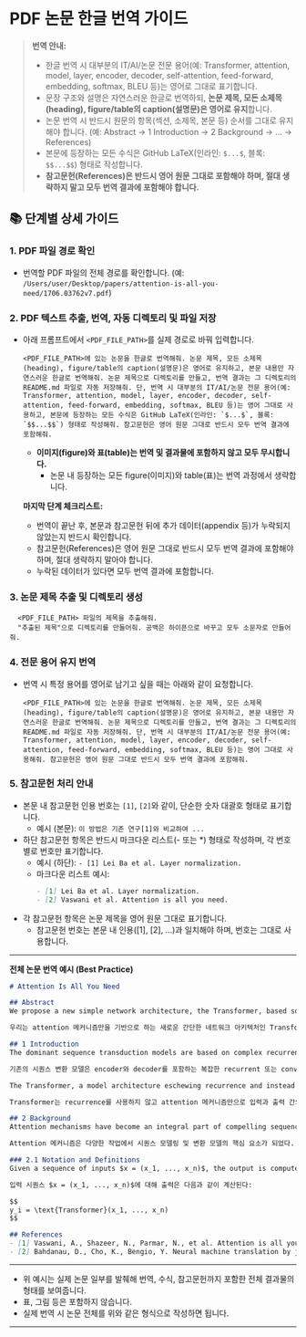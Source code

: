 # PDF 논문 한글 번역 가이드

> **번역 안내:**
> - 한글 번역 시 대부분의 IT/AI/논문 전문 용어(예: Transformer, attention, model, layer, encoder, decoder, self-attention, feed-forward, embedding, softmax, BLEU 등)는 영어로 그대로 표기합니다.
> - 문장 구조와 설명은 자연스러운 한글로 번역하되, **논문 제목, 모든 소제목(heading), figure/table의 caption(설명문)은 영어로 유지**합니다.
> - 논문 번역 시 반드시 원문의 항목(섹션, 소제목, 본문 등) 순서를 그대로 유지해야 합니다. (예: Abstract → 1 Introduction → 2 Background → ... → References)
> - 본문에 등장하는 모든 수식은 GitHub LaTeX(인라인: `$...$`, 블록: `$$...$$`) 형태로 작성합니다.
> - **참고문헌(References)은 반드시 영어 원문 그대로 포함해야 하며, 절대 생략하지 말고 모두 번역 결과에 포함해야 합니다.**

## 📚 단계별 상세 가이드

### 1. PDF 파일 경로 확인
- 번역할 PDF 파일의 전체 경로를 확인합니다. (예: `/Users/user/Desktop/papers/attention-is-all-you-need/1706.03762v7.pdf`)

### 2. PDF 텍스트 추출, 번역, 자동 디렉토리 및 파일 저장
- 아래 프롬프트에서 `<PDF_FILE_PATH>`를 실제 경로로 바꿔 입력합니다.
  ```
  <PDF_FILE_PATH>에 있는 논문을 한글로 번역해줘. 논문 제목, 모든 소제목(heading), figure/table의 caption(설명문)은 영어로 유지하고, 본문 내용만 자연스러운 한글로 번역해줘. 논문 제목으로 디렉토리를 만들고, 번역 결과는 그 디렉토리의 README.md 파일로 자동 저장해줘. 단, 번역 시 대부분의 IT/AI/논문 전문 용어(예: Transformer, attention, model, layer, encoder, decoder, self-attention, feed-forward, embedding, softmax, BLEU 등)는 영어 그대로 사용하고, 본문에 등장하는 모든 수식은 GitHub LaTeX(인라인: `$...$`, 블록: `$$...$$`) 형태로 작성해줘. 참고문헌은 영어 원문 그대로 반드시 모두 번역 결과에 포함해줘.
  ```
  - **이미지(figure)와 표(table)는 번역 및 결과물에 포함하지 않고 모두 무시합니다.**
    - 논문 내 등장하는 모든 figure(이미지)와 table(표)는 번역 과정에서 생략합니다.

  
  **마지막 단계 체크리스트:**
    - 번역이 끝난 후, 본문과 참고문헌 뒤에 추가 데이터(appendix 등)가 누락되지 않았는지 반드시 확인합니다.
    - 참고문헌(References)은 영어 원문 그대로 반드시 모두 번역 결과에 포함해야 하며, 절대 생략하지 말아야 합니다.
    - 누락된 데이터가 있다면 모두 번역 결과에 포함합니다.

### 3. 논문 제목 추출 및 디렉토리 생성
```  
  <PDF_FILE_PATH> 파일의 제목을 추출해줘.
  "추출된 제목"으로 디렉토리를 만들어줘. 공백은 하이픈으로 바꾸고 모두 소문자로 만들어줘.
  ```

### 4. 전문 용어 유지 번역
- 번역 시 특정 용어를 영어로 남기고 싶을 때는 아래와 같이 요청합니다.
  ```
  <PDF_FILE_PATH>에 있는 논문을 한글로 번역해줘. 논문 제목, 모든 소제목(heading), figure/table의 caption(설명문)은 영어로 유지하고, 본문 내용만 자연스러운 한글로 번역해줘. 논문 제목으로 디렉토리를 만들고, 번역 결과는 그 디렉토리의 README.md 파일로 자동 저장해줘. 단, 번역 시 대부분의 IT/AI/논문 전문 용어(예: Transformer, attention, model, layer, encoder, decoder, self-attention, feed-forward, embedding, softmax, BLEU 등)는 영어 그대로 사용해줘. 참고문헌은 영어 원문 그대로 반드시 모두 번역 결과에 포함해줘.
  ```

### 5. 참고문헌 처리 안내
- 본문 내 참고문헌 인용 번호는 `[1]`, `[2]`와 같이, 단순한 숫자 대괄호 형태로 표기합니다.
  - 예시 (본문): `이 방법은 기존 연구[1]와 비교하여 ...`
- 하단 참고문헌 항목은 반드시 마크다운 리스트(- 또는 *) 형태로 작성하며, 각 번호별로 번호만 표기합니다.
  - 예시 (하단): `- [1] Lei Ba et al. Layer normalization.`
  - 마크다운 리스트 예시:
    ```markdown
    - [1] Lei Ba et al. Layer normalization.
    - [2] Vaswani et al. Attention is all you need.
    ```
- 각 참고문헌 항목은 논문 제목을 영어 원문 그대로 표기합니다.
  - 참고문헌 번호는 본문 내 인용([1], [2], ...)과 일치해야 하며, 번호는 그대로 사용합니다.

---
**전체 논문 번역 예시 (Best Practice)**

```markdown
# Attention Is All You Need

## Abstract
We propose a new simple network architecture, the Transformer, based solely on attention mechanisms, dispensing with recurrence and convolutions entirely.

우리는 attention 메커니즘만을 기반으로 하는 새로운 간단한 네트워크 아키텍처인 Transformer를 제안한다. 이 구조는 recurrence와 convolution을 완전히 배제한다.

## 1 Introduction
The dominant sequence transduction models are based on complex recurrent or convolutional neural networks that include an encoder and a decoder.

기존의 시퀀스 변환 모델은 encoder와 decoder를 포함하는 복잡한 recurrent 또는 convolutional neural network에 기반한다.

The Transformer, a model architecture eschewing recurrence and instead relying entirely on an attention mechanism to draw global dependencies between input and output.

Transformer는 recurrence를 사용하지 않고 attention 메커니즘만으로 입력과 출력 간의 전역적 의존성을 학습한다.

## 2 Background
Attention mechanisms have become an integral part of compelling sequence modeling and transduction models in various tasks.

Attention 메커니즘은 다양한 작업에서 시퀀스 모델링 및 변환 모델의 핵심 요소가 되었다.

### 2.1 Notation and Definitions
Given a sequence of inputs $x = (x_1, ..., x_n)$, the output is computed as follows:

입력 시퀀스 $x = (x_1, ..., x_n)$에 대해 출력은 다음과 같이 계산된다:

$$
y_i = \text{Transformer}(x_1, ..., x_n)
$$

## References
- [1] Vaswani, A., Shazeer, N., Parmar, N., et al. Attention is all you need.
- [2] Bahdanau, D., Cho, K., Bengio, Y. Neural machine translation by jointly learning to align and translate.
```

---
- 위 예시는 실제 논문 일부를 발췌해 번역, 수식, 참고문헌까지 포함한 전체 결과물의 형태를 보여줍니다.
- 표, 그림 등은 포함하지 않습니다.
- 실제 번역 시 논문 전체를 위와 같은 형식으로 작성하면 됩니다.
---
